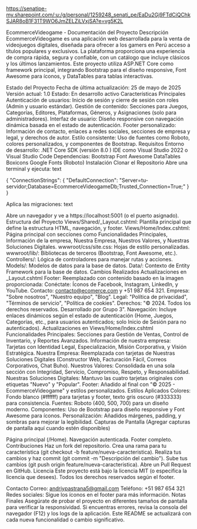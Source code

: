 
https://senatipe-my.sharepoint.com/:u:/g/personal/1259248_senati_pe/EaDu2Gj9FTdCiQChkSJAR8oB1F31T9WO6JmZELZiLVxjSA?e=vg5K2L

EcommerceVideogame - Documentación del Proyecto
Descripción
EcommerceVideogame es una aplicación web desarrollada para la venta de videojuegos digitales, diseñada para ofrecer a los gamers en Perú acceso a títulos populares y exclusivos. La plataforma proporciona una experiencia de compra rápida, segura y confiable, con un catálogo que incluye clásicos y los últimos lanzamientos. Este proyecto utiliza ASP.NET Core como framework principal, integrando Bootstrap para el diseño responsive, Font Awesome para íconos, y DataTables para tablas interactivas.

Estado del Proyecto
Fecha de última actualización: 25 de mayo de 2025
Versión actual: 1.0
Estado: En desarrollo activo
Características Principales
Autenticación de usuarios: Inicio de sesión y cierre de sesión con roles (Admin y usuario estándar).
Gestión de contenido: Secciones para Juegos, Categorías, Editores, Plataformas, Géneros, y Asignaciones (solo para administradores).
Interfaz de usuario: Diseño responsive con navegación dinámica basada en el estado de autenticación.
Footer personalizado: Información de contacto, enlaces a redes sociales, secciones de empresa y legal, y derechos de autor.
Estilo consistente: Uso de fuentes como Roboto, colores personalizados, y componentes de Bootstrap.
Requisitos
Entorno de desarrollo:
.NET Core SDK (versión 8.0 )
IDE como Visual Studio 2022 o Visual Studio Code
Dependencias:
Bootstrap
Font Awesome
DataTables
Boxicons
Google Fonts (Roboto)
Instalación
Clonar el Repositorio
Abre una terminal y ejecuta:
text

{
  "ConnectionStrings": {
    "DefaultConnection": "Server=tu-servidor;Database=EcommerceVideogameDb;Trusted_Connection=True;"
  }
}

Aplica las migraciones:
text

Abre un navegador y ve a https://localhost:5001 (o el puerto asignado).
Estructura del Proyecto
Views/Shared/_Layout.cshtml: Plantilla principal que define la estructura HTML, navegación, y footer.
Views/Home/Index.cshtml: Página principal con secciones como Funcionalidades Principales, Información de la empresa, Nuestra Empresa, Nuestros Valores, y Nuestras Soluciones Digitales.
wwwroot/css/site.css: Hojas de estilo personalizadas.
wwwroot/lib/: Bibliotecas de terceros (Bootstrap, Font Awesome, etc.).
Controllers/: Lógica de controladores para manejar rutas y acciones.
Models/: Modelos de datos para la base de datos.
Data/: Contexto de Entity Framework para la base de datos.
Cambios Realizados
Actualizaciones en _Layout.cshtml
Footer: Reemplazado con contenido basado en la imagen proporcionada:
Conéctate: Íconos de Facebook, Instagram, LinkedIn, y YouTube.
Contacto: contacto@ecomerce.com y +51 987 654 321.
Empresa: "Sobre nosotros", "Nuestro equipo", "Blog".
Legal: "Política de privacidad", "Términos de servicio", "Política de cookies".
Derechos: "© 2024. Todos los derechos reservados. Desarrollado por Grupo 3".
Navegación: Incluye enlaces dinámicos según el estado de autenticación (Home, Juegos, Categorías, etc., para usuarios autenticados; solo Inicio de Sesión para no autenticados).
Actualizaciones en Views/Home/Index.cshtml
Funcionalidades Principales: Secciones para Gestión de Ventas, Control de Inventario, y Reportes Avanzados.
Información de nuestra empresa: Tarjetas con Identidad Legal, Especialización, Misión Corporativa, y Visión Estratégica.
Nuestra Empresa: Reemplazada con tarjetas de Nuestras Soluciones Digitales (Constructor Web, Facturación Fácil, Correos Corporativos, Chat Buho).
Nuestros Valores: Consolidada en una sola sección con Integridad, Servicio, Compromiso, Respeto, y Responsabilidad.
Nuestras Soluciones Digitales: Mantuvo las cuatro tarjetas originales con etiquetas "Nuevo" y "Popular".
Footer: Añadido al final con "© 2025 - EcommerceVideogame" y estilos personalizados.
Estilos Aplicados
Colores: Fondo blanco (#ffffff) para tarjetas y footer, texto gris oscuro (#333333) para consistencia.
Fuentes: Roboto (400, 500, 700) para un diseño moderno.
Componentes: Uso de Bootstrap para diseño responsive y Font Awesome para íconos.
Personalización: Añadidos márgenes, padding, y sombras para mejorar la legibilidad.
Capturas de Pantalla
(Agregar capturas de pantalla aquí cuando estén disponibles)

Página principal (/Home).
Navegación autenticada.
Footer completo.
Contribuciones
Haz un fork del repositorio.
Crea una rama para tu característica (git checkout -b feature/nueva-caracteristica).
Realiza tus cambios y haz commit (git commit -m "Descripción del cambio").
Sube tus cambios (git push origin feature/nueva-caracteristica).
Abre un Pull Request en GitHub.
Licencia
Este proyecto está bajo la licencia MIT (o especifica la licencia que desees). Todos los derechos reservados según el footer.

Contacto
Correo: andriypastrana5@gmail.com
Teléfono: +51 987 654 321
Redes sociales: Sigue los íconos en el footer para más información.
Notas Finales
Asegúrate de probar el proyecto en diferentes tamaños de pantalla para verificar la responsividad.
Si encuentras errores, revisa la consola del navegador (F12) y los logs de la aplicación.
Este README se actualizará con cada nueva funcionalidad o cambio significativo.
